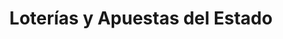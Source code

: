 ---
title: "Loterías y Apuestas del Estado"
url: /benifaio/loterias-y-apuestas-del-estado-avinguda-de-les-germanies/
shop: lotería
---